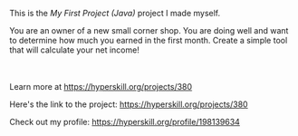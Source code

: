 This is the *My First Project (Java)* project I made myself.


<p>You are an owner of a new small corner shop. You are doing well and want to determine how much you earned in the first month. Create a simple tool that will calculate your net income!</p><br/><br/>Learn more at <a href="https://hyperskill.org/projects/380?utm_source=ide&utm_medium=ide&utm_campaign=ide&utm_content=project-card">https://hyperskill.org/projects/380</a>

Here's the link to the project: https://hyperskill.org/projects/380

Check out my profile: https://hyperskill.org/profile/198139634